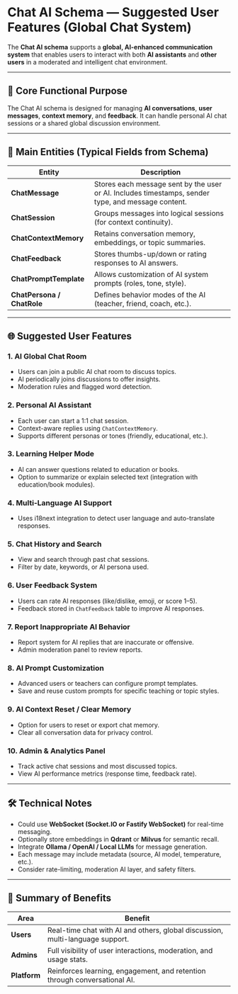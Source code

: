 # Chat AI Schema — Suggested User Features (Global Chat System)

The **Chat AI schema** supports a **global, AI-enhanced communication system** that enables users to interact with both **AI assistants** and **other users** in a moderated and intelligent chat environment.

---

## 🧠 Core Functional Purpose

The Chat AI schema is designed for managing **AI conversations**, **user messages**, **context memory**, and **feedback**. It can handle personal AI chat sessions or a shared global discussion environment.

---

## 🧩 Main Entities (Typical Fields from Schema)

| Entity | Description |
|--------|--------------|
| **ChatMessage** | Stores each message sent by the user or AI. Includes timestamps, sender type, and message content. |
| **ChatSession** | Groups messages into logical sessions (for context continuity). |
| **ChatContextMemory** | Retains conversation memory, embeddings, or topic summaries. |
| **ChatFeedback** | Stores thumbs-up/down or rating responses to AI answers. |
| **ChatPromptTemplate** | Allows customization of AI system prompts (roles, tone, style). |
| **ChatPersona / ChatRole** | Defines behavior modes of the AI (teacher, friend, coach, etc.). |

---

## 🌐 Suggested User Features

### 1. **AI Global Chat Room**
- Users can join a public AI chat room to discuss topics.
- AI periodically joins discussions to offer insights.
- Moderation rules and flagged word detection.

### 2. **Personal AI Assistant**
- Each user can start a 1:1 chat session.
- Context-aware replies using `ChatContextMemory`.
- Supports different personas or tones (friendly, educational, etc.).

### 3. **Learning Helper Mode**
- AI can answer questions related to education or books.
- Option to summarize or explain selected text (integration with education/book modules).

### 4. **Multi-Language AI Support**
- Uses i18next integration to detect user language and auto-translate responses.

### 5. **Chat History and Search**
- View and search through past chat sessions.
- Filter by date, keywords, or AI persona used.

### 6. **User Feedback System**
- Users can rate AI responses (like/dislike, emoji, or score 1–5).
- Feedback stored in `ChatFeedback` table to improve AI responses.

### 7. **Report Inappropriate AI Behavior**
- Report system for AI replies that are inaccurate or offensive.
- Admin moderation panel to review reports.

### 8. **AI Prompt Customization**
- Advanced users or teachers can configure prompt templates.
- Save and reuse custom prompts for specific teaching or topic styles.

### 9. **AI Context Reset / Clear Memory**
- Option for users to reset or export chat memory.
- Clear all conversation data for privacy control.

### 10. **Admin & Analytics Panel**
- Track active chat sessions and most discussed topics.
- View AI performance metrics (response time, feedback rate).

---

## 🛠️ Technical Notes

- Could use **WebSocket (Socket.IO or Fastify WebSocket)** for real-time messaging.  
- Optionally store embeddings in **Qdrant** or **Milvus** for semantic recall.  
- Integrate **Ollama / OpenAI / Local LLMs** for message generation.  
- Each message may include metadata (source, AI model, temperature, etc.).  
- Consider rate-limiting, moderation AI layer, and safety filters.

---

## 🚀 Summary of Benefits

| Area | Benefit |
|------|----------|
| **Users** | Real-time chat with AI and others, global discussion, multi-language support. |
| **Admins** | Full visibility of user interactions, moderation, and usage stats. |
| **Platform** | Reinforces learning, engagement, and retention through conversational AI. |
